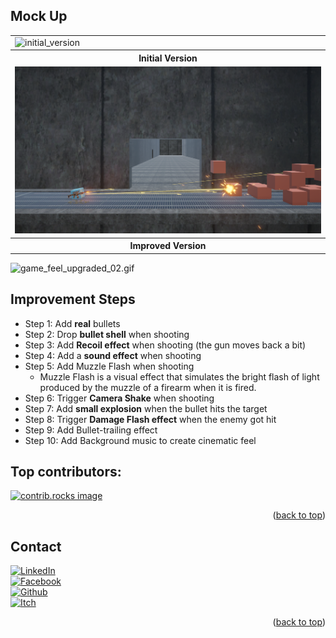 <!-- ABOUT THE PROJECT -->




## Mock Up
<table>
  <tr>
    <td><img width="1078" height="489" alt="initial_version" src="https://github.com/user-attachments/assets/34545c39-438f-4ec4-aa77-3c5cf515212e" /></td>
  </tr>
  <tr>
    <th>Initial Version</th>
  </tr>
    <tr>
    <td><img src="images/improved_version.png" alt="Image description" width="700px"></td>
  </tr>
  <tr>
    <th>Improved Version</th>
  </tr>
</table>

![game_feel_upgraded_02.gif](images/game_feel_upgraded_02.gif)

## Improvement Steps
- Step 1: Add **real** bullets 
- Step 2: Drop **bullet shell** when shooting
- Step 3: Add **Recoil effect** when shooting (the gun moves back a bit)
- Step 4: Add a **sound effect** when shooting
- Step 5: Add Muzzle Flash when shooting
  - Muzzle Flash is a visual effect that simulates the bright flash of light produced by the muzzle of a firearm when it is fired.
- Step 6: Trigger **Camera Shake** when shooting
- Step 7: Add **small explosion** when the bullet hits the target
- Step 8: Trigger **Damage Flash effect** when the enemy got hit
- Step 9: Add Bullet-trailing effect
- Step 10: Add Background music to create cinematic feel

## Top contributors:

<a href="https://github.com/NamPhuThuy/TN018-Game-Feel/graphs/contributors">
  <img src="https://contrib.rocks/image?repo=NamPhuThuy/TN018-Game-Feel" alt="contrib.rocks image" />
</a>

<p align="right">(<a href="#readme-top">back to top</a>)</p>


<!-- CONTACT -->
## Contact
[![LinkedIn][linkedin-shield]][linkedin-url]  
[![Facebook][facebook-shield]][facebook-url]  
[![Github][github-shield]][github-url]  
[![Itch][itch-shield]][itch-url]

<p align="right">(<a href="#readme-top">back to top</a>)</p>

<!-- MARKDOWN LINKS & IMAGES -->
<!-- https://www.markdownguide.org/basic-syntax/#reference-style-links -->
[contributors-shield]: https://img.shields.io/github/contributors/NamPhuThuy/TN018-Game-Feel.svg?style=for-the-badge
[contributors-url]: https://github.com/NamPhuThuy/TN018-Game-Feel/graphs/contributors
[forks-shield]: https://img.shields.io/github/forks/NamPhuThuy/TN018-Game-Feel.svg?style=for-the-badge
[forks-url]: https://github.com/NamPhuThuy/TN018-Game-Feel/network/members
[stars-shield]: https://img.shields.io/github/stars/NamPhuThuy/TN018-Game-Feel.svg?style=for-the-badge
[stars-url]: https://github.com/NamPhuThuy/TN018-Game-Feel/stargazers
[issues-shield]: https://img.shields.io/github/issues/NamPhuThuy/TN018-Game-Feel.svg?style=for-the-badge
[issues-url]: https://github.com/NamPhuThuy/TN018-Game-Feel/issues
[license-shield]: https://img.shields.io/github/license/NamPhuThuy/TN018-Game-Feel.svg?style=for-the-badge
[license-url]: https://github.com/NamPhuThuy/TN018-Game-Feel/blob/main/LICENSE

<!-- Contact -->
[linkedin-shield]: https://img.shields.io/badge/-LinkedIn-black.svg?style=for-the-badge&logo=linkedin&colorB=555
[linkedin-url]: https://www.linkedin.com/in/trinh-nam/
[facebook-shield]: https://img.shields.io/badge/-Facebook-blue.svg?style=for-the-badge&logo=facebook&colorB=3842c6
[facebook-url]: https://www.facebook.com/namphuthuy957
[github-shield]: https://img.shields.io/badge/-Github-blue.svg?style=for-the-badge&logo=github&colorB=252525
[github-url]: https://github.com/NamPhuThuy
[itch-shield]: https://img.shields.io/badge/-itch.io-blue.svg?style=for-the-badge&logo=itch.io&colorB=f5f5f5
[itch-url]: https://namphuthuy.itch.io/


<!-- Mock Up -->
[product-screenshot]: images/avatar.png

<!-- Tech Stack -->
[Next.js]: https://img.shields.io/badge/next.js-000000?style=for-the-badge&logo=nextdotjs&logoColor=white
[Next-url]: https://nextjs.org/
[React.js]: https://img.shields.io/badge/React-20232A?style=for-the-badge&logo=react&logoColor=61DAFB
[React-url]: https://reactjs.org/
[JQuery.com]: https://img.shields.io/badge/jQuery-0769AD?style=for-the-badge&logo=jquery&logoColor=white
[JQuery-url]: https://jquery.com 
[Unity.com]: https://img.shields.io/badge/Unity-61DBFB?style=for-the-badge&logo=unity&logoColor=white&labelColor=black&color=black
[Unity-url]: https://unity.com/
[CSharp.com]: https://img.shields.io/badge/C%23-61DBFB?style=for-the-badge&logo=c%23&logoColor=white&labelColor=magenta&color=purple

[CSharp-url]: https://learn.microsoft.com/en-us/dotnet/csharp/


